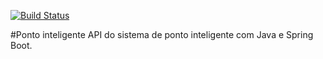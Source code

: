 [![Build Status](https://travis-ci.org/dmdcode/ponto-inteligente-api.svg?branch=master)](https://travis-ci.org/dmdcode/ponto-inteligente-api)

#Ponto inteligente
API do sistema de ponto inteligente com Java e Spring Boot.
